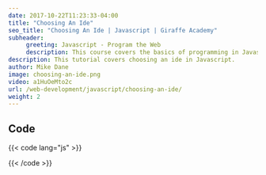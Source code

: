 ```yaml
---
date: 2017-10-22T11:23:33-04:00
title: "Choosing An Ide"
seo_title: "Choosing An Ide | Javascript | Giraffe Academy"
subheader:
     greeting: Javascript - Program the Web
     description: This course covers the basics of programming in Javascript. Work your way through the videos and we'll teach you everything you need to know to make your website more responsive!
description: This tutorial covers choosing an ide in Javascript.
author: Mike Dane
image: choosing-an-ide.png
video: a1HuOeMto2c
url: /web-development/javascript/choosing-an-ide/
weight: 2
---
```


## Code

{{< code lang="js" >}}

{{< /code >}}